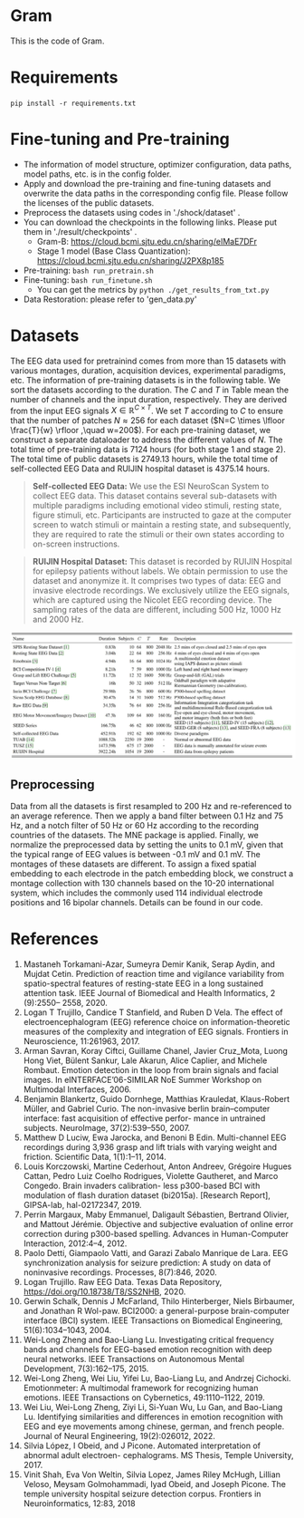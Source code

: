 # Gram
This is the code of Gram. 

# Requirements
` pip install -r requirements.txt `

# Fine-tuning and Pre-training
- The information of model structure, optimizer configuration, data paths, model paths, etc. is in the config folder.
- Apply and download the pre-training and fine-tuning datasets and overwrite the data paths in the corresponding config file. Please follow the licenses of the public datasets.
- Preprocess the datasets using codes in './shock/dataset' .
- You can download the checkpoints in the following links. Please put them in  './result/checkpoints' .
    - Gram-B: https://cloud.bcmi.sjtu.edu.cn/sharing/eIMaE7DFr
    - Stage 1 model (Base Class Quantization): https://cloud.bcmi.sjtu.edu.cn/sharing/J2PX8p185
- Pre-training: `bash run_pretrain.sh`
- Fine-tuning: `bash run_finetune.sh`
    - You can get the metrics by `python ./get_results_from_txt.py `
- Data Restoration: please refer to 'gen_data.py'

# Datasets
The EEG data used for pretrainind comes from more than 15 datasets with various montages, duration, acquisition devices, experimental paradigms, etc. The information of pre-training datasets is in the following table. We sort the datasets according to the duration. The $C$ and  $T$  in Table  mean  the number of channels  and the input duration, respectively. They are derived from the input EEG signals $X \in \mathbb{R}^{C\times T}$. We set $T$ according to $C$ to ensure that the number of patches $N\approx 256$ for each dataset ($N=C \times \lfloor \frac{T}{w} \rfloor ,\quad w=200$). For each pre-training dataset, we construct a separate dataloader to address the different values of $N$. The total time of pre-training data is 7124 hours (for both stage 1 and stage 2). The total time of public datasets is 2749.13 hours, while the total time of self-collected EEG Data and RUIJIN hospital dataset is 4375.14 hours. 

>**Self-collected EEG Data:** We use the ESI NeuroScan System to collect EEG data. This dataset contains several sub-datasets with multiple paradigms including emotional video stimuli, resting state, figure stimuli, etc.  Participants are instructed to gaze at the computer screen to watch stimuli or maintain a resting state, and subsequently, they are required to rate the stimuli or their own states according to on-screen instructions. 

> **RUIJIN Hospital Dataset:** This dataset is recorded by RUIJIN Hospital for epilepsy patients without labels. We obtain permission to use the dataset and anonymize it. It comprises two types of data: EEG and invasive electrode recordings. We exclusively utilize the EEG signals, which are captured using the Nicolet EEG recording device. The sampling rates of the data are different, including 500 Hz, 1000 Hz and 2000 Hz.

![Information of pre-training dataset](./images/datasets.jpg)

## Preprocessing
Data from all the datasets is first resampled to 200 Hz and re-referenced to an average reference. Then we apply a band filter between 0.1 Hz and 75 Hz, and a notch filter of 50 Hz or 60 Hz according to the recording countries of the datasets. The MNE package is applied. Finally, we normalize the preprocessed data by setting the units to 0.1 mV, given that the typical range of EEG values is between -0.1 mV and 0.1 mV. The montages of these datasets are different. To assign a fixed spatial embedding to each electrode in the patch embedding block, we construct a montage collection with 130 channels based on the 10-20 international system, which includes the commonly used 114 individual electrode positions and 16 bipolar channels. Details can be found in our code. 

# References
1. Mastaneh Torkamani-Azar, Sumeyra Demir Kanik, Serap Aydin, and Mujdat Cetin. Prediction of reaction time and vigilance variability from spatio-spectral features of resting-state EEG in a long sustained attention task. IEEE Journal of Biomedical and Health Informatics, 2 (9):2550– 2558, 2020.
2. Logan T Trujillo, Candice T Stanfield, and Ruben D Vela. The effect of electroencephalogram (EEG) reference choice on information-theoretic measures of the complexity and integration of EEG signals. Frontiers in Neuroscience, 11:261963, 2017.
3. Arman Savran, Koray Ciftci, Guillame Chanel, Javier Cruz_Mota, Luong Hong Viet, Bülent Sankur, Lale Akarun, Alice Caplier, and Michele Rombaut. Emotion detection in the loop from brain signals and facial images. In eINTERFACE’06-SIMILAR NoE Summer Workshop on Multimodal Interfaces, 2006.
4. Benjamin Blankertz, Guido Dornhege, Matthias Krauledat, Klaus-Robert Müller, and Gabriel Curio. The non-invasive berlin brain–computer interface: fast acquisition of effective perfor-
mance in untrained subjects. NeuroImage, 37(2):539–550, 2007.
5. Matthew D Luciw, Ewa Jarocka, and Benoni B Edin. Multi-channel EEG recordings during 3,936 grasp and lift trials with varying weight and friction. Scientific Data, 1(1):1–11, 2014.
6. Louis Korczowski, Martine Cederhout, Anton Andreev, Grégoire Hugues Cattan, Pedro Luiz Coelho Rodrigues, Violette Gautheret, and Marco Congedo. Brain invaders calibration- less p300-based BCI with modulation of flash duration dataset (bi2015a). [Research Report],
GIPSA-lab, hal-02172347, 2019.
7. Perrin Margaux, Maby Emmanuel, Daligault Sébastien, Bertrand Olivier, and Mattout Jérémie.
Objective and subjective evaluation of online error correction during p300-based spelling. Advances in Human-Computer Interaction, 2012:4–4, 2012.
8. Paolo Detti, Giampaolo Vatti, and Garazi Zabalo Manrique de Lara. EEG synchronization analysis for seizure prediction: A study on data of noninvasive recordings. Processes, 8(7):846, 2020.
9. Logan Trujillo. Raw EEG Data. Texas Data Repository, https://doi.org/10.18738/T8/SS2NHB, 2020.
10. Gerwin Schalk, Dennis J McFarland, Thilo Hinterberger, Niels Birbaumer, and Jonathan R Wol-paw. BCI2000: a general-purpose brain-computer interface (BCI) system. IEEE Transactions on Biomedical Engineering, 51(6):1034–1043, 2004.
11. Wei-Long Zheng and Bao-Liang Lu. Investigating critical frequency bands and channels for EEG-based emotion recognition with deep neural networks. IEEE Transactions on Autonomous Mental Development, 7(3):162–175, 2015.
12. Wei-Long Zheng, Wei Liu, Yifei Lu, Bao-Liang Lu, and Andrzej Cichocki. Emotionmeter: A multimodal framework for recognizing human emotions. IEEE Transactions on Cybernetics, 49:1110–1122, 2019.
13. Wei Liu, Wei-Long Zheng, Ziyi Li, Si-Yuan Wu, Lu Gan, and Bao-Liang Lu. Identifying similarities and differences in emotion recognition with EEG and eye movements among chinese, german, and french people. Journal of Neural Engineering, 19(2):026012, 2022.
14. Silvia López, I Obeid, and J Picone. Automated interpretation of abnormal adult electroen-
cephalograms. MS Thesis, Temple University, 2017.
15. Vinit Shah, Eva Von Weltin, Silvia Lopez, James Riley McHugh, Lillian Veloso, Meysam Golmohammadi, Iyad Obeid, and Joseph Picone.  The temple university hospital seizure detection corpus. Frontiers in Neuroinformatics, 12:83, 2018
